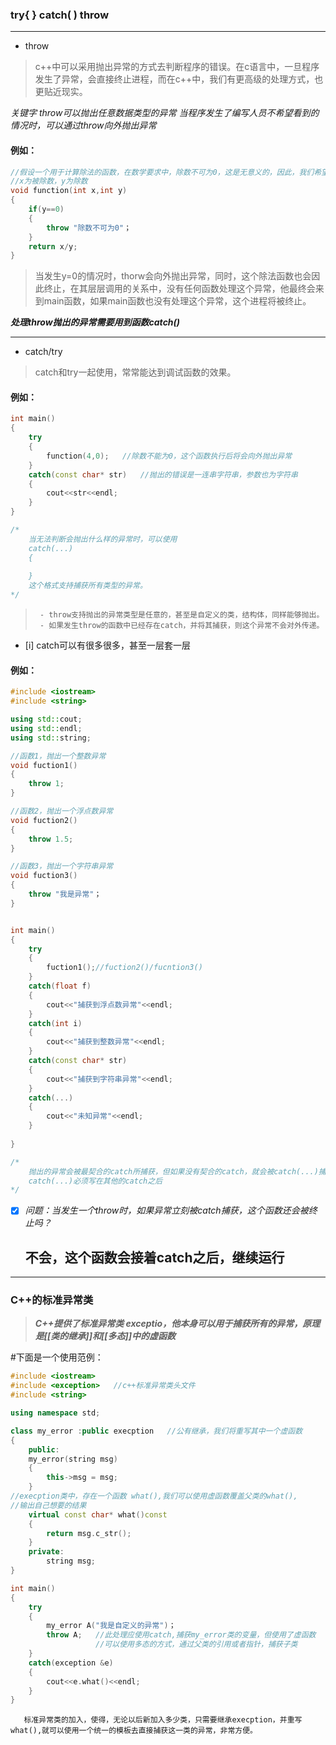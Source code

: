 ### try{  }    catch( )   throw 
----
- throw
> c++中可以采用抛出异常的方式去判断程序的错误。在c语言中，一旦程序发生了异常，会直接终止进程，而在c++中，我们有更高级的处理方式，也更贴近现实。

_关键字 throw可以抛出任意数据类型的异常_
_当程序发生了编写人员不希望看到的情况时，可以通过throw向外抛出异常_

#### 例如：
```cpp
//假设一个用于计算除法的函数，在数学要求中，除数不可为0，这是无意义的，因此，我们希望除数为0时，抛出一个异常。
//x为被除数，y为除数
void function(int x,int y)
{
	if(y==0)
	{
		throw "除数不可为0"；
	}
	return x/y;
}
```

>	当发生y=0的情况时，thorw会向外抛出异常，同时，这个除法函数也会因此终止，在其层层调用的关系中，没有任何函数处理这个异常，他最终会来到main函数，如果main函数也没有处理这个异常，这个进程将被终止。

_**处理throw抛出的异常需要用到函数catch()**_

---
- catch/try
>catch和try一起使用，常常能达到调试函数的效果。

#### 例如：
```cpp
int main()
{
	try
	{
		function(4,0);   //除数不能为0，这个函数执行后将会向外抛出异常
	}
	catch(const char* str)   //抛出的错误是一连串字符串，参数也为字符串
	{
		cout<<str<<endl;
	}
}

/*
	当无法判断会抛出什么样的异常时，可以使用
	catch(...)
	{
	
	}
	这个格式支持捕获所有类型的异常。
*/

```

>      - throw支持抛出的异常类型是任意的，甚至是自定义的类，结构体，同样能够抛出。
>      - 如果发生throw的函数中已经存在catch，并将其捕获，则这个异常不会对外传递。

- [i] catch可以有很多很多，甚至一层套一层

#### 例如：
```cpp
#include <iostream>
#include <string>

using std::cout;
using std::endl;
using std::string;

//函数1，抛出一个整数异常
void fuction1()
{
	throw 1;
}

//函数2，抛出一个浮点数异常
void fuction2()
{
	throw 1.5;
}

//函数3，抛出一个字符串异常
void fuction3()
{
	throw "我是异常"；
}


int main()
{
	try
	{
		fuction1();//fuction2()/fucntion3()
	}
	catch(float f)
	{
		cout<<"捕获到浮点数异常"<<endl;
	}
	catch(int i)
	{
		cout<<"捕获到整数异常"<<endl;
	}
	catch(const char* str)
	{
		cout<<"捕获到字符串异常"<<endl;
	}
	catch(...)
	{
		cout<<"未知异常"<<endl;
	}
	
}

/*
	抛出的异常会被最契合的catch所捕获，但如果没有契合的catch，就会被catch(...)捕获
	catch(...)必须写在其他的catch之后
*/

```

- [x]  
    _问题：当发生一个throw时，如果异常立刻被catch捕获，这个函数还会被终止吗？_<aside><h1> 不会，这个函数会接着catch之后，继续运行</h1></aside>
    
 
  
---

### C++的标准异常类

>  _**C++提供了标准异常类 exceptio，他本身可以用于捕获所有的异常，原理是[[类的继承]]和[[多态]]中的虚函数**_

#下面是一个使用范例：

```cpp
#include <iostream>
#include <exception>   //c++标准异常类头文件
#include <string>

using namespace std;

class my_error :public execption   //公有继承，我们将重写其中一个虚函数
{
	public:
	my_error(string msg)
	{
		this->msg = msg;
	}
//execption类中，存在一个函数 what(),我们可以使用虚函数覆盖父类的what(),
//输出自己想要的结果
	virtual const char* what()const
	{
		return msg.c_str();
	}
	private:
		string msg;
}

int main()
{
	try
	{
		my_error A("我是自定义的异常")；
		throw A;   //此处理应使用catch,捕获my_error类的变量，但使用了虚函数
				   //可以使用多态的方式，通过父类的引用或者指针，捕获子类		
	}
	catch(exception &e)
	{
		cout<<e.what()<<endl;
	}
}
```
       标准异常类的加入，使得，无论以后新加入多少类，只需要继承execption，并重写what(),就可以使用一个统一的模板去直接捕获这一类的异常，非常方便。